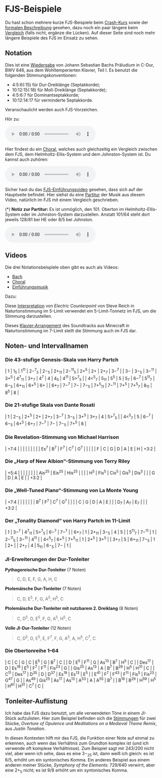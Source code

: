 # FJS-Beispiele

Du hast schon mehrere kurze FJS-Beispiele beim [Crash-Kurs](crash.html) sowie der [formalen Beschreibung](rules.html) gesehen, dazu noch ein paar längere beim [Vergleich](compare.html) (falls nicht, ergänze die Lücken). Auf dieser Seite sind noch mehr längere Beispiele des FJS im Einsatz zu sehen.

## Notation

Dies ist eine [Wiedergabe](../assets/examples/cmaj.pdf) von Johann Sebastian Bachs Präludium in C-Dur, BWV 846, aus dem Wohltemperierten Klavier, Teil I. Es benutzt die folgenden Stimmungskonventionen:

- 4:5:6(:15) für Dur-Dreiklänge (Septakkorde);
- 10:12:15(:18) für Moll-Dreiklänge (Septakkorde);
- 4:5:6:7 für Dominantseptakkorde;
- 10:12:14:17 für verminderte Septakkorde.

Veranschaulicht werden auch FJS-Vorzeichen.

Hör zu:

<audio controls><source src="../assets/examples/cmaj.mp3" type="audio/mpeg"></audio>

Hier findest du ein [Choral](../assets/compare/chorale.pdf), welches auch gleichzeitig ein Vergleich zwischen dem FJS, dem Helmholtz-Ellis-System und dem Johnston-System ist. Du kannst auch zuhören:

<audio controls><source src="../assets/compare/chorale.mp3" type="audio/mpeg"></audio>

Sicher hast du das [FJS-Einführungsvideo](https://youtu.be/38I3cylJlW4) gesehen, dass sich auf der Hauptseite befindet. Hier siehst du eine [Partitur](../assets/examples/intro-music.pdf) der Musik aus diesem Video, natürlich im FJS mit einem Vergleich geschrieben.

(\*) **Notiz zur Partitur:** Es ist unmöglich, den 101. Oberton im Helmholtz-Ellis-System oder im Johnston-System darzustellen. Anstatt 101/64 steht dort jeweils 128/81 bei HE oder 8/5 bei Johnston.

<audio controls><source src="../assets/examples/intro-music.mp3" type="audio/mpeg"></audio>

## Videos

Die drei Notationsbeispiele oben gibt es auch als Videos:

- [Bach](https://youtu.be/-LBh5txPtXo)
- [Choral](https://youtu.be/dufya-I8QFk)
- [Einführungsmusik](https://youtu.be/9UuS9VcBQxc)

Dazu:

Diese [Interpretation](https://youtu.be/bZffjSUd-2w) von *Electric Counterpoint* von Steve Reich in Naturtonstimmung im 5-Limit verwendet ein 5-Limit-Tonnetz im FJS, um die Stimmung darzustellen.

Dieses [Klavier-Arrangement](https://youtu.be/JvnYEVxlDvc) des Soundtracks aus Minecraft in Naturtonstimmung im 7-Limit stellt die Stimmung auch im FJS dar.

## Noten- und Intervallnamen

### Die 43-stufige Genesis-Skala von Harry Partch

| 1                             | 1<sub>5</sub>  | 1<sup>11</sup>  | 2−<sup>7</sup><sub>5</sub> | 2−<sub>5</sub>              | 2+<sub>11</sub> | 2−<sup>11</sup><sub>5</sub> | 2+<sup>5</sup>             | 2+              | 2+<sub>7</sub> | 3−<sup>7</sup>                |
| 3−                            | 3−<sub>5</sub> | 3−<sup>11</sup> | 3+<sup>5</sup>             | 4<sup>7</sup><sub>11</sub>  | 3+<sub>7</sub>  | 4<sup>7</sup>               | 4                          | 4<sub>5</sub>   | 4<sup>11</sup> | 5&gt;<sup>7</sup><sub>5</sub> |
| 4&lt;<sup>5</sup><sub>7</sub> | 5<sub>11</sub> | 5<sup>5</sup>   | 5                          | 5<sub>7</sub>               | 6−<sup>7</sup>  | 5<sup>11</sup><sub>7</sub>  | 6−<sub>5</sub>             | 6+<sub>11</sub> | 6+<sup>5</sup> | 6+                            |
| 6+<sub>7</sub>                | 7−<sup>7</sup> | 7−              | 7−<sub>5</sub>             | 7+<sup>5</sup><sub>11</sub> | 7−<sup>11</sup> | 7+<sup>5</sup>              | 7+<sup>5</sup><sub>7</sub> | 8<sub>11</sub>  | 8<sup>5</sup>  | 8                             |

### Die 21-stufige Skala von Dante Rosati

| 1                             | 2−<sub>5</sub> | 2+<sup>5</sup> | 2+             | 2+<sub>7</sub> | 3−<sup>7</sup> | 3−<sub>5</sub> | 3+<sup>5</sup> | 3+<sub>7</sub> | 4              | 5&gt;<sup>7</sup><sub>5</sub> |
| 4&lt;<sup>5</sup><sub>7</sub> | 5              | 6−<sup>7</sup> | 6−<sub>5</sub> | 6+<sup>5</sup> | 6+<sub>7</sub> | 7−<sup>7</sup> | 7−             | 7−<sub>5</sub> | 7+<sup>5</sup> | 8                             |

### Die Revelation-Stimmung von Michael Harrison

| +7:4           |               |               |               |               |   |   |      |
| Es<sup>7</sup> | B<sup>7</sup> | F<sup>7</sup> | C<sup>7</sup> | G<sup>7</sup> |   |   |      |
| F              | C             | G             | D             | A             | E | H | +3:2 |

### Die „Harp of New Albion“-Stimmung von Terry Riley

| +5:4          |                  |                  |                  |                 |      |
|               | Ais<sup>25</sup> | Eis<sup>25</sup> | His<sup>25</sup> |                 |      |
| H<sup>5</sup> | Fis<sup>5</sup>  | Cis<sup>5</sup>  | Gis<sup>5</sup>  | Dis<sup>5</sup> |      |
| G             | D                | A                | E                |                 | +3:2 |

### Die „Well-Tuned Piano“-Stimmung von La Monte Young

| +7:4          |               |               |               |   |      |
| B<sup>7</sup> | F<sup>7</sup> | C<sup>7</sup> | G<sup>7</sup> |   |      |
| C             | G             | D             | A             | E |      |
| D<sub>7</sub> | A<sub>7</sub> | E<sub>7</sub> |               |   | +3:2 |

### Der „Tonality Diamond“ von Harry Partch im 11-Limit

| 1                             | 3−<sup>7</sup>  | 4<sup>7</sup><sub>11</sub>  | 5&gt;<sup>7</sup><sub>5</sub> | 6−<sup>7</sup>  | 7−<sup>7</sup> |
| 6+<sub>7</sub>                | 1               | 2+<sub>11</sub>             | 3−<sub>5</sub>                | 4               | 5              |
| 5<sup>11</sup><sub>7</sub>    | 7−<sup>11</sup> | 1                           | 2−<sup>11</sup><sub>5</sub>   | 3−<sup>11</sup> | 4<sup>11</sup> |
| 4&lt;<sup>5</sup><sub>7</sub> | 6+<sup>5</sup>  | 7+<sup>5</sup><sub>11</sub> | 1                             | 2+<sup>5</sup>  | 3+<sup>5</sup> |
| 3+<sub>7</sub>                | 5               | 6+<sub>11</sub>             | 7−<sub>5</sub>                | 1               | 2+             |
| 2+<sub>7</sub>                | 4               | 5<sub>11</sub>              | 6−<sub>5</sub>                | 7−              | 1              |

### JI-Erweiterungen der Dur-Tonleiter

**Pythagoreische Dur-Tonleiter** (7 Noten)

> C, D, E, F, G, A, H, C

**Ptolemäische Dur-Tonleiter** (7 Noten)

> C, D, E<sup>5</sup>, F, G, A<sup>5</sup>, H<sup>5</sup>, C

**Ptolemäische Dur-Tonleiter mit nutzbarem 2. Dreiklang** (8 Noten)

> C, D<sup>5</sup>, D, E<sup>5</sup>, F, G, A<sup>5</sup>, H<sup>5</sup>, C

**Volle JI-Dur-Tonleiter** (12 Noten)

> C, D<sup>5</sup>, D, E<sup>5</sup>, E, F<sup>7</sup>, F, G, A<sup>5</sup>, A, H<sup>5</sup>, C<sup>7</sup>, C

### Die Obertonreihe 1–64

| C                | C                | G               | C               | E<sup>5</sup>   | G                | B<sup>7</sup>    | C             |
| D                | E<sup>5</sup>    | F<sup>11</sup>  | G               | As<sup>13</sup> | B<sup>7</sup>    | H<sup>5</sup>    | C             |
| Des<sup>17</sup> | D                | Es<sup>19</sup> | E<sup>5</sup>   | F<sup>7</sup>   | F<sup>11</sup>   | Fis<sup>23</sup> | G             |
| Gis<sup>25</sup> | As<sup>13</sup>  | A               | B<sup>7</sup>   | B<sup>29</sup>  | H<sup>5</sup>    | H<sup>31</sup>   | C             |
| C<sup>11</sup>   | Des<sup>17</sup> | D<sup>35</sup>  | D               | D<sup>37</sup>  | Es<sup>19</sup>  | Es<sup>13</sup>  | E<sup>5</sup> |
| E<sup>41</sup>   | F<sup>7</sup>    | F<sup>43</sup>  | F<sup>11</sup>  | Fis<sup>5</sup> | Fis<sup>23</sup> | G<sup>47</sup>   | G             |
| As<sup>49</sup>  | Gis<sup>25</sup> | As<sup>17</sup> | As<sup>13</sup> | A<sup>53</sup>  | A                | A<sup>55</sup>   | B<sup>7</sup> |
| B<sup>19</sup>   | B<sup>29</sup>   | H<sup>59</sup>  | H<sup>5</sup>   | H<sup>61</sup>  | H<sup>31</sup>   | C<sup>7</sup>    | C             |

## Tonleiter-Auflistung

Ich habe das FJS dazu benutzt, um alle verwendeten Töne in einem JI-Stück aufzulisten. Hier zum Beispiel befinden sich die [Stimmungen](../assets/examples/tuning.pdf) für zwei Stücke, *Overture of Opulence* und *Meditations on a Medieval Theme Remix*, aus *Justin Tonation*.

In diesen Kontexten hilft mir das FJS, die Funktion einer Note auf einmal zu erkennen, auch wenn das Verhältnis zum Grundton komplex ist (und ich verwende oft komplexe Verhältnisse). Zum Beispiel sagt mir 243/200 nicht viel, aber wenn ich sehe, dass es eine 3−<sub>25</sub> ist, dann weiß ich gleich: es ist 6/5, erhöht um ein syntonisches Komma. Ein anderes Beispiel aus einem anderen meiner Stücke, *Symphony of the Elements*: 729/640 verwirrt, aber eine 2+<sub>5</sub> nicht; es ist 9/8 erhöht um ein syntonisches Komma.
